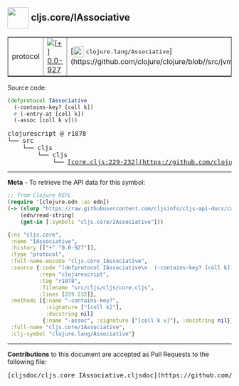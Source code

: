 ## <img width="48px" valign="middle" src="http://i.imgur.com/Hi20huC.png"> cljs.core/IAssociative

 <table border="1">
<tr>

<td>protocol</td>
<td><a href="https://github.com/cljsinfo/cljs-api-docs/tree/0.0-927"><img valign="middle" alt="[+] 0.0-927" src="https://img.shields.io/badge/+-0.0--927-lightgrey.svg"></a> </td>
<td>
[<img height="24px" valign="middle" src="http://i.imgur.com/1GjPKvB.png"> <samp>clojure.lang/Associative</samp>](https://github.com/clojure/clojure/blob//src/jvm/clojure/lang/Associative.java)
</td>
</tr>
</table>






Source code:

```clj
(defprotocol IAssociative
  (-contains-key? [coll k])
  #_(-entry-at [coll k])
  (-assoc [coll k v]))
```

 <pre>
clojurescript @ r1878
└── src
    └── cljs
        └── cljs
            └── <ins>[core.cljs:229-232](https://github.com/clojure/clojurescript/blob/r1878/src/cljs/cljs/core.cljs#L229-L232)</ins>
</pre>


---

__Meta__ - To retrieve the API data for this symbol:

```clj
;; from Clojure REPL
(require '[clojure.edn :as edn])
(-> (slurp "https://raw.githubusercontent.com/cljsinfo/cljs-api-docs/catalog/cljs-api.edn")
    (edn/read-string)
    (get-in [:symbols "cljs.core/IAssociative"]))
```

```clj
{:ns "cljs.core",
 :name "IAssociative",
 :history [["+" "0.0-927"]],
 :type "protocol",
 :full-name-encode "cljs.core_IAssociative",
 :source {:code "(defprotocol IAssociative\n  (-contains-key? [coll k])\n  #_(-entry-at [coll k])\n  (-assoc [coll k v]))",
          :repo "clojurescript",
          :tag "r1878",
          :filename "src/cljs/cljs/core.cljs",
          :lines [229 232]},
 :methods [{:name "-contains-key?",
            :signature ["[coll k]"],
            :docstring nil}
           {:name "-assoc", :signature ["[coll k v]"], :docstring nil}],
 :full-name "cljs.core/IAssociative",
 :clj-symbol "clojure.lang/Associative"}

```

---

__Contributions__ to this document are accepted as Pull Requests to the following file:

 <pre>
[cljsdoc/cljs.core_IAssociative.cljsdoc](https://github.com/cljsinfo/cljs-api-docs/blob/master/cljsdoc/cljs.core_IAssociative.cljsdoc)
</pre>


